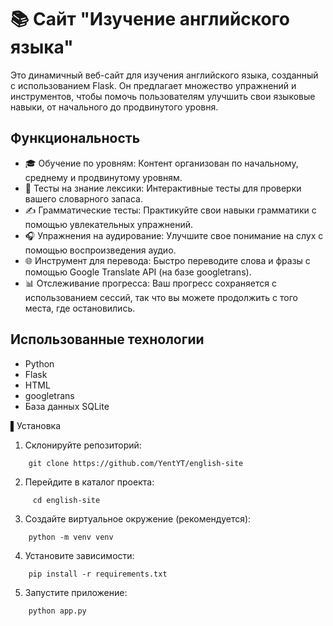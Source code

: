 # 📚 Сайт "Изучение английского языка"
Это динамичный веб-сайт для изучения английского языка, созданный с использованием Flask.  Он предлагает множество упражнений и инструментов, чтобы помочь пользователям улучшить свои языковые навыки, от начального до продвинутого уровня.

## Функциональность

* 🎓 Обучение по уровням: Контент организован по начальному, среднему и продвинутому уровням.
* 📝 Тесты на знание лексики: Интерактивные тесты для проверки вашего словарного запаса.
* ✍️ Грамматические тесты: Практикуйте свои навыки грамматики с помощью увлекательных упражнений.
* 🎧 Упражнения на аудирование: Улучшите свое понимание на слух с помощью воспроизведения аудио.
* 🌐 Инструмент для перевода: Быстро переводите слова и фразы с помощью Google Translate API (на базе googletrans).
* 📊 Отслеживание прогресса: Ваш прогресс сохраняется с использованием сессий, так что вы можете продолжить с того места, где остановились.


    
## Использованные технологии

* Python
* Flask
* HTML
* googletrans
* База данных SQLite



▌Установка

1.  Склонируйте репозиторий:
```
    git clone https://github.com/YentYT/english-site   
```
2.  Перейдите в каталог проекта:
```
     cd english-site
```  
3.  Создайте виртуальное окружение (рекомендуется):
```  
    python -m venv venv
```
4.  Установите зависимости:
```
    pip install -r requirements.txt
```
5.  Запустите приложение:
```
    python app.py
```  

